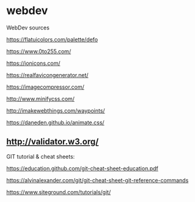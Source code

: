 # webdev
WebDev sources


https://flatuicolors.com/palette/defo

https://www.0to255.com/

https://ionicons.com/

https://realfavicongenerator.net/

https://imagecompressor.com/

http://www.minifycss.com/

http://imakewebthings.com/waypoints/

https://daneden.github.io/animate.css/

http://validator.w3.org/
-----------------------
GIT tutorial & cheat sheets:

https://education.github.com/git-cheat-sheet-education.pdf

https://alvinalexander.com/git/git-cheat-sheet-git-reference-commands

https://www.siteground.com/tutorials/git/
